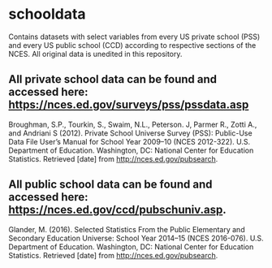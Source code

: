 # schooldata

Contains datasets with select variables from every US private school (PSS) and every US public school (CCD) according to respective sections of the NCES. All original data is unedited in this repository.

## All private school data can be found and accessed here: https://nces.ed.gov/surveys/pss/pssdata.asp
Broughman, S.P., Tourkin, S., Swaim, N.L., Peterson. J, Parmer R., Zotti A., and Andriani S (2012). Private School Universe Survey (PSS): Public-Use Data File User’s Manual for School Year 2009–10 (NCES 2012-322). U.S. Department of Education. Washington, DC: National Center for Education Statistics. Retrieved [date] from http://nces.ed.gov/pubsearch.

## All public school data can be found and accessed here: https://nces.ed.gov/ccd/pubschuniv.asp.
Glander, M. (2016). Selected Statistics From the Public Elementary and Secondary Education Universe: School Year 2014–15 (NCES 2016-076). U.S. Department of Education. Washington, DC: National Center for Education Statistics. Retrieved [date] from http://nces.ed.gov/pubsearch.
